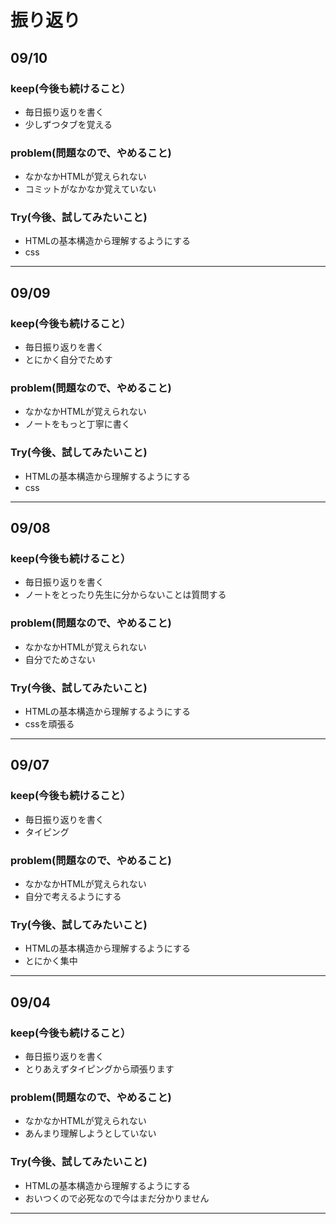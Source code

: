 # 振り返り
## 09/10

### keep(今後も続けること）

- 毎日振り返りを書く
- 少しずつタブを覚える

### problem(問題なので、やめること)

- なかなかHTMLが覚えられない
- コミットがなかなか覚えていない

### Try(今後、試してみたいこと)

- HTMLの基本構造から理解するようにする
- css

---
## 09/09

### keep(今後も続けること）

- 毎日振り返りを書く
- とにかく自分でためす

### problem(問題なので、やめること)

- なかなかHTMLが覚えられない
- ノートをもっと丁寧に書く

### Try(今後、試してみたいこと)

- HTMLの基本構造から理解するようにする
- css

---
## 09/08

### keep(今後も続けること）

- 毎日振り返りを書く
- ノートをとったり先生に分からないことは質問する

### problem(問題なので、やめること)

- なかなかHTMLが覚えられない
- 自分でためさない

### Try(今後、試してみたいこと)

- HTMLの基本構造から理解するようにする
- cssを頑張る

---
## 09/07

### keep(今後も続けること）

- 毎日振り返りを書く
- タイピング

### problem(問題なので、やめること)

- なかなかHTMLが覚えられない
- 自分で考えるようにする

### Try(今後、試してみたいこと)

- HTMLの基本構造から理解するようにする
- とにかく集中

---
## 09/04

### keep(今後も続けること）

- 毎日振り返りを書く
- とりあえずタイピングから頑張ります

### problem(問題なので、やめること)

- なかなかHTMLが覚えられない
- あんまり理解しようとしていない

### Try(今後、試してみたいこと)

- HTMLの基本構造から理解するようにする
- おいつくので必死なので今はまだ分かりません

---
